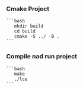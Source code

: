 ### Cmake Project
    ```bash 
       mkdir build
       cd build
       cmake -S ../ -B .
    ```
### Compile nad run project 
    ```bash
       make
       ./lce
    ```
